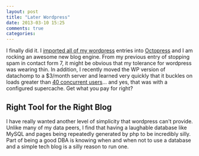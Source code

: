 ```yaml
---
layout: post
title: "Later Wordpress"
date: 2013-03-10 15:25
comments: true
categories: 
---
```


I finally did it. I [imported all of my wordpress][1] entries into [Octopress][2] and I am rocking an awesome new blog engine. From my previous entry of stopping spam in contact form 7, it might be obvious that my tolerance for wordpress was wearing thin. In addition, I recently moved the WP version of datachomp to a $3/month server and learned very quickly that it buckles on loads greater than [40 concurrent users][3]... and yes, that was with a configured supercache. Get what you pay for right?

Right Tool for the Right Blog
---------------------
I have really wanted another level of simplicity that wordpress can't provide. Unlike many of my data peers, I find that having a laughable database like MySQL and pages being repeatedly generated by php to be incredibly silly. Part of being a good DBA is knowing when and when not to use a database and a simple tech blog is a silly reason to run one.

 [1]: https://github.com/benbalter/wordpress-to-jekyll-exporter
 [2]: http://octopress.org
 [3]: http://blitz.io/bgJW7CxbnCQFQ6ZUKQ4SwJQ